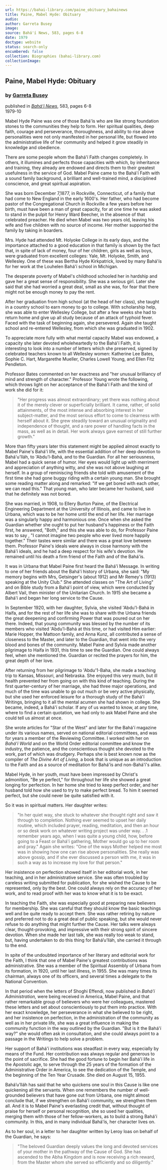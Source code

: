 ```yaml
---
url: https://bahai-library.com/paine_obituary_bahainews
title: Paine, Mabel Hyde: Obituary
audio: 
author: Garreta Busey
image: 
source: Bahá'í News, 583, pages 6-8
date: 1979
doctype: website
status: search-only
encumbered: false
collection: Biographies (bahai-library.com)
collectionImage: 
---
```



## Paine, Mabel Hyde: Obituary

### by [Garreta Busey](https://bahai-library.com/author/Garreta+Busey)

published in [_Bahá'í News_](https://bahai-library.com/series/BN), 583, pages 6-8  
1979-10


Mabel Hyde Paine was one of those Bahá'ís who are like strong foundation stones to the communities they help to form. Her spiritual qualities, deep faith, courage and perseverance, thoroughness, and ability to rise above personalities were not only manifested in her personal life, but flowed into the administrative life of her community and helped it grow steadily in knowledge and obedience.

There are some people whom the Bahá'í Faith changes completely. In others, it illumines and perfects those capacities with which, by inheritance and training, they already are endowed and directs them to their greatest usefulness in the service of God. Mabel Paine came to the Bahá'í Faith with a sound family background, a brilliant and well-trained mind, a disciplined conscience, and great spiritual aspiration.

She was born December 7,1877, in Rockville, Connecticut, of a family that had come to New England in the early 1600's. Her father, who had become pastor of the Congregational Church in Rockville a few years before her birth, must have been a man of great capacity, for at one time he was asked to stand in the pulpit for Henry Ward Beecher, in the absence of that celebrated preacher. He died when Mabel was two years old, leaving his wife and five children with no source of income. Her mother supported the family by taking in boarders.

Mrs. Hyde had attended Mt. Holyoke College in its early days, and the importance attached to a good education in that family is shown by the fact that, in spite of lack of money, four of her children, girls as well as boys, were graduated from excellent colleges: Yale, Mt. Holyoke, Smith, and Wellesley. One of these was Bertha Hyde Kirkpatrick, loved by many Bahá'ís for her work at the Louhelen Bahá'í school in Michigan.

The desperate poverty of Mabel's childhood schooled her in hardship and gave her a great sense of responsibility. She was a serious girl. Later she said that she had worried a great deal, small as she was, for fear that there might not be enough money to pay the rent.

After her graduation from high school (at the head of her class), she taught in a country school to earn money to go to college. With scholarship help, she was able to enter Wellesley College, but after a few weeks she had to return home and give up all study because of an attack of typhoid fever. Faced with the task of beginning again, she persevered. Again she taught school and re-entered Wellesley, from which she was graduated in 1902.

To appreciate more fully with what mental capacity Mabel was endowed, a capacity she later devoted wholeheartedly to the Bahá'í Faith, it is interesting to look into a number of letters which she preserved, signed by celebrated teachers known to all Wellesley women: Katherine Lee Bates, Sophie C. Hart, Margarethe Mueller, Charles Lowell Young, and Ellen Fitz Pendleton.

Professor Bates commented on her exactness and "her unusual brilliancy of mind and strength of character." Professor Young wrote the following, which throws light on her acceptance of the Bahá'í Faith and the kind of work she did for it:

> "Her progress was almost extraordinary; yet there was nothing about it of the merely clever or superficially brilliant. It came, rather, of solid attainments, of the most intense and absorbing interest in her subject-matter, and the most serious effort to come to clearness with herself about it. She grew steadily toward an unusual originality and independence of thought, and a rare power of handling facts in the mass, as well as in detail. Her work always gave earnest of still further growth."

More than fifty years later this statement might be applied almost exactly to Mabel Paine's Bahá'í life, with the essential addition of her deep devotion to Bahá'u'lláh, to 'Abdu'l-Bahá, and to the Guardian. For all her seriousness, Mabel had a quick sense of humor. Her eyes would light up with merriment and appreciation of anything witty, and she was not above laughing at herself. In a group of reminiscing friends she told with amusement of the first time she had gone buggy riding with a certain young man. She brought some reading matter along and remarked: "If we get bored with each other, we can read this." That young man, who later became her husband, said that he definitely was not bored.

She was married, in 1908, to Ellery Burton Paine, of the Electrical Engineering Department at the University of Illinois, and came to live in Urbana, which was to be her home until the end of her life. Her marriage was a singularly happy and harmonious one. Once when she asked the Guardian whether she ought to put her husband's happiness or the Faith first, he answered, "Both," and this she was able to do, for Professor Paine was to say , "I cannot imagine two people who ever lived more happily together." Their tastes were similar and there was a great love between them. Professor Paine's ideals were always in close harmony with the Bahá'í ideals, and he had a deep respect for his wife's devotion. He remained until his death a firm friend of the Faith and of the Bahá'ís.

It was in Urbana that Mabel Paine first heard the Bahá'í Message. In writing to one of her friends about the Bahá'í history of Urbana, she said: "My memory begins with Mrs, Getsinger's (about 1912) and Mr Remey's (1913) speaking at the Unity Club." She attended classes on "The Art of Living" and on Bible study from a Bahá'í point of view, which were conducted by Albert Vail, then minister of the Unitarian Church. In 1915 she became a Bahá'í and began her long service to the Cause.

In September 1920, with her daughter, Sylvia, she visited 'Abdu'l-Bahá in Haifa, and for the rest of her life she was to share with the Urbana friends the great deepening and confirming Power that was poured out on her there. Indeed, that young community was blessed by the number of its members who visited 'Abdu'l-Bahá at this time, or had visited Him earlier: Marie Hopper, the Mattoon family, and Anna Kunz, all contributed a sense of closeness to the Master, and later to the Guardian, that went into the very blood and bones of the community. Mabel Paine and Sylvia made another pilgrimage to Haifa in 1931, this time to see the Guardian. One could always feel, when she mentioned the. Guardian or recited the prayers for him, the great depth of her love.

After returning from her pilgrimage to 'Abdu'1-Baha, she made a teaching trip to Kansas, Missouri, and Nebraska. She enjoyed this very much, but ill health prevented her from going on with this kind of teaching. During the first quarter-century of her marriage, she had three major operations, and much of the time was unable to go out much or be very active physically, but she used her enforced leisure for a thorough study of the Bahá'í Writings, bringing to it all the mental acumen she had shown in college. She became, indeed, a Bahá'í scholar. If any of us wanted to know, at any time, where to find a certain quotation, we had only to ask Mabel Paine and she could tell us almost at once.

She wrote articles for "Star of the West" and later for the Bahá'í magazine under its various names, served on national editorial committees, and was for years a member of the Reviewing Committee. I worked with her on _Bahá'í World_ and on the World Order editorial committee and know the industry, the patience, and the conscientious thought she devoted to the work, part of which was drudgery. Perhaps she is best known now as the compiler of _The Divine Art of Living,_ a book that is unique as an introduction to the Faith and as a source of meditation for Bahá'ís and non-Bahá'í's alike.

Mabel Hyde, in her youth, must have been impressed by Christ's admonition, "Be ye perfect," for throughout her life she showed a great longing for perfection. In her home she tried to keep perfect order, and her husband told how she used to try to make perfect bread. To him it seemed perfect, but she could never be quite satisfied with it.

So it was in spiritual matters. Her daughter writes:

> "In her quiet way, she stuck to whatever she thought right and saw it through to completion. Nothing ever seemed to upset her daily routine, which included prayer, reading, meditation, and then an hour or so desk work on whatever writing project was under way. . .1 remember years ago, when I was quite a young child, how, before going to a Feast or Bahá'í gathering, Mother would go up to her room and pray." Again she writes: "One of the ways Mother helped me most was in showing how one can rise above personalities. She really was above gossip, and if she ever discussed a person with me, it was in such a way as to increase my love for that person."

Her insistence on perfection showed itself in her editorial work, in her teaching, and in her administrative service. She was often troubled by careless writing submitted for publication, for she wished the Cause to be represented, only by the best. One could always rely on the accuracy of her work, and to read proof with her was to know what it is to be exact.

In teaching the Faith, she was especially good at preparing new believers for membership. She was careful that they should know the basic teachings well and be quite ready to accept them. She was rather retiring by nature and preferred not to do a great deal of public speaking, but she would never refuse to do anything that might further the Cause. Her talks were always clear, thought-provoking, and impressive with their strong spirit of sincere devotion. When she made her last talk, she was really too weak to stand, but, having undertaken to do this thing for Bahá’u’lláh, she carried it through to the end.

In spite of the undoubted importance of her literary and editorial work for the Faith, I think that one of Mabel Paine's greatest contributions was administrative. She was a member of the Spiritual Assembly of Urbana from its formation, in 1920, until her last illness, in 1955. She was many times its chairman, always one of its officers, and several times a delegate to the National Convention.

In that period when the letters of Shoghi Effendi, now published in _Bahá’í Administration,_ were being received in America, Mabel Paine, and that rather remarkable group of believers who were her colleagues, mastered these letters and set about conscientiously to put them into practice. With her exact knowledge, her perseverance in what she believed to be right, and her insistence on perfection, in the administration of the community as well as in her private life, she was a great influence in making the community function in the way outlined by the Guardian. "But is it the Bahá'í way?" she would often ask in consultation, and she could always point to a passage in the Writings to help solve a problem.

Her support of Bahá'í institutions was steadfast in every way, especially by means of the Fund. Her contribution was always regular and generous to the point of sacrifice. She had the good fortune to begin her Bahá'í life in the Apostolic age, to serve through the 25 years of the formation of the Administrative Order in America, to see the dedication of the Temple, and the beginning of the Ten Year Crusade. She died on August 15, 1955.

Bahá’u’lláh has said that he who quickens one soul in this Cause is like one quickening all the servants. When one remembers the number of well-grounded believers that have gone out from Urbana, one might almost conclude that, if we strengthen on Bahá'í community, we strengthen them all. And it is to Mabel Paine's everlasting credit that, without thought of praise for herself or personal recognition, she so used her qualities, merging them with those of her fellow-workers, as to build a strong Bahá'í community. In this, and in many individual Bahá'ís, her character lives on.

As to her soul, in a letter to her daughter written by Leroy Ioas on behalf of the Guardian, he says:

> "The beloved Guardian deeply values the long and devoted services of your mother in the pathway of the Cause of God. She has ascended to the Abha Kingdom and is now receiving a rich reward, from the Master whom she served so efficiently and so diligently."
